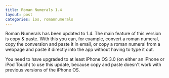 ```yaml
---
title: Roman Numerals 1.4
layout: post
categories: ios, romannumerals
---
```

Roman Numerals has been updated to 1.4. The main feature of this version is copy & paste. With this you can, for example, convert a roman numeral, copy the conversion and paste it in email, or copy a roman numeral from a webpage and paste it directly into the app without having to type it out.

You need to have upgraded to at least iPhone OS 3.0 (on either an iPhone or iPod Touch) to use this update, because copy and paste doesn't work with previous versions of the iPhone OS.
